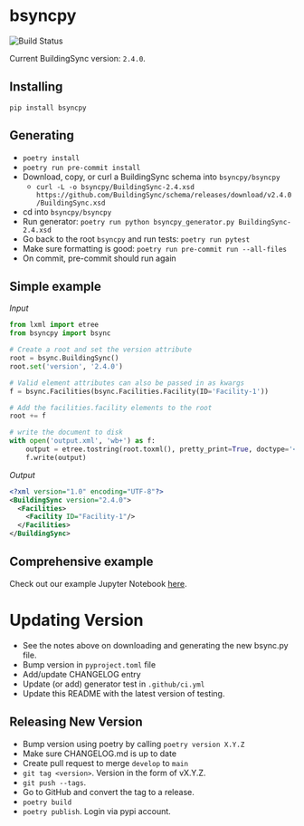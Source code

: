 # bsyncpy

![Build Status](https://github.com/BuildingSync/bsyncpy/actions/workflows/ci.yml/badge.svg?branch=develop)

Current BuildingSync version: `2.4.0`.

## Installing

`pip install bsyncpy`

## Generating
- `poetry install`
- `poetry run pre-commit install`
- Download, copy, or curl a BuildingSync schema into `bsyncpy/bsyncpy`
  - `curl -L -o bsyncpy/BuildingSync-2.4.xsd https://github.com/BuildingSync/schema/releases/download/v2.4.0/BuildingSync.xsd`
- cd into `bsyncpy/bsyncpy`
- Run generator: `poetry run python bsyncpy_generator.py BuildingSync-2.4.xsd`
- Go back to the root `bsyncpy` and run tests: `poetry run pytest`
- Make sure formatting is good: `poetry run pre-commit run --all-files`
- On commit, pre-commit should run again

## Simple example

*Input*
```python
from lxml import etree
from bsyncpy import bsync

# Create a root and set the version attribute
root = bsync.BuildingSync()
root.set('version', '2.4.0')

# Valid element attributes can also be passed in as kwargs
f = bsync.Facilities(bsync.Facilities.Facility(ID='Facility-1'))

# Add the facilities.facility elements to the root
root += f

# write the document to disk
with open('output.xml', 'wb+') as f:
    output = etree.tostring(root.toxml(), pretty_print=True, doctype='<?xml version="1.0" encoding="UTF-8"?>')
    f.write(output)
```

*Output*
```xml
<?xml version="1.0" encoding="UTF-8"?>
<BuildingSync version="2.4.0">
  <Facilities>
    <Facility ID="Facility-1"/>
  </Facilities>
</BuildingSync>
```

## Comprehensive example

Check out our example Jupyter Notebook [here](https://nbviewer.jupyter.org/github/BuildingSync/schema/blob/develop-v2/docs/notebooks/bsync_examples/Small-Office-Level-1.ipynb).


# Updating Version

* See the notes above on downloading and generating the new bsync.py file. 
* Bump version in `pyproject.toml` file
* Add/update CHANGELOG entry
* Update (or add) generator test in `.github/ci.yml`
* Update this README with the latest version of testing.

## Releasing New Version

* Bump version using poetry by calling `poetry version X.Y.Z`
* Make sure CHANGELOG.md is up to date
* Create pull request to merge `develop` to `main`
* `git tag <version>`. Version in the form of vX.Y.Z.
* `git push --tags`.
* Go to GitHub and convert the tag to a release.
* `poetry build`
* `poetry publish`. Login via pypi account.
